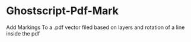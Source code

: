 # Ghostscript-Pdf-Mark
Add Markings To a .pdf vector filed based on layers and rotation of a line inside the pdf
